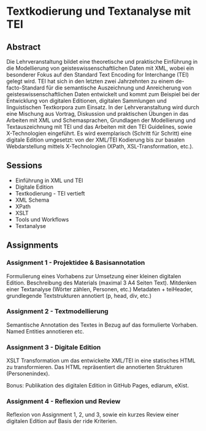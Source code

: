 # Textkodierung und Textanalyse mit TEI

## Abstract

Die Lehrveranstaltung bildet eine theoretische und praktische Einführung in die Modellierung von geisteswissenschaftlichen Daten mit XML, wobei ein besonderer Fokus auf den Standard Text Encoding for Interchange (TEI) gelegt wird. TEI hat sich in den letzten zwei Jahrzehnten zu einem de-facto-Standard für die semantische Auszeichnung und Anreicherung von geisteswissenschaftlichen Daten entwickelt und kommt zum Beispiel bei der Entwicklung von digitalen Editionen, digitalen Sammlungen und linguistischen Textkorpora zum Einsatz.
In der Lehrveranstaltung wird durch eine Mischung aus Vortrag, Diskussion und praktischen Übungen in das Arbeiten mit XML und Schemasprachen, Grundlagen der Modellierung und Textauszeichnung mit TEI und das Arbeiten mit den TEI Guidelines, sowie X-Technologien eingeführt. Es wird exemplarisch (Schritt für Schritt) eine digitale Edition umgesetzt: von der XML/TEI Kodierung bis zur basalen Webdarstellung mittels X-Technologien (XPath, XSL-Transformation, etc.).

## Sessions

* Einführung in XML und TEI
* Digitale Edition
* Textkodierung - TEI vertieft
* XML Schema
* XPath
* XSLT
* Tools und Workflows
* Textanalyse

## Assignments

### Assignment 1 - Projektidee & Basisannotation

Formulierung eines Vorhabens zur Umsetzung einer kleinen digitalen Edition. Beschreibung des Materials (maximal 3 A4 Seiten Text). Mitdenken einer Textanalyse (Wörter zählen, Personen, etc.) Metadaten + teiHeader, grundlegende Textstrukturen annotiert (p, head, div, etc.)

### Assignment 2 - Textmodellierung

Semantische Annotation des Textes in Bezug auf das formulierte Vorhaben. Named Entities annotieren etc. 

### Assignment 3 - Digitale Edition

XSLT Transformation um das entwickelte XML/TEI in eine statisches HTML zu transformieren. Das HTML repräsentiert die annotierten Strukturen (Personenindex).

Bonus: Publikation des digitalen Edition in GitHub Pages, ediarum, eXist.

### Assignment 4 - Reflexion und Review

Reflexion von Assignment 1, 2, und 3, sowie ein kurzes Review einer digitalen Edition auf Basis der ride Kriterien.

